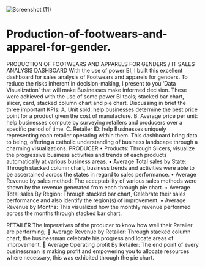![Screenshot (11)](https://github.com/Bathram/Production-of-footwears-and-apparel-for-gender./assets/134285275/a92395b1-a7eb-4802-9666-23cda736f666)
# Production-of-footwears-and-apparel-for-gender.
PRODUCTION OF FOOTWEARS AND APPARELS FOR GENDERS / IT SALES ANALYSIS DASHBOARD
With the use of power BI, I built this excellent dashboard for sales analysis of Footwears and apparels for genders.
To reduce the risks inherent in decision-making, I present to you ‘Data Visualization’ that will make Businesses make informed decision.
These were achieved with the use of some power BI tools; stacked bar chart, slicer, card, stacked column chart and pie chart.
Discussing in brief the three important KPIs:
A.	Unit sold: help businesses determine the best price point for a product given the cost of manufacture.
B.	Average price per unit: help businesses compute by surveying retailers and producers over a specific period of time.
C.	Retailer ID: help Businesses uniquely representing each retailer operating within them.
This dashboard bring data to being, offering a catholic understanding of business landscape through a charming  visualizations.
PRODUCER
•	Products: Through Slicers, visualize the progressive business activities and trends of each products automatically at various business areas.
•	Average Total sales by State: Through stacked column chart, business trends and activities were able to be ascertained across the states in regard to sales performance.
•	Average Revenue by sales method: The acceptability of various sales methods were shown by the revenue generated from each through pie chart.
•	Average Total sales By Region: Through stacked bar chart, Celebrate their sales performance and also identify the region(s) of improvement.
•	Average Revenue by Months: This visualized how the monthly revenue performed across the months through stacked bar chart.


RETAILER
The Imperatives of the producer to know how well their Retailer are performing;
	Average Revenue by Retailer: Through stacked column chart, the businessman celebrate his progress and locate areas of improvement.
	Average Operating profit By Retailer: The end point of every businessman is making profit and empowering you to allocate resources where necessary, this was exhibited through the  pie chart.




